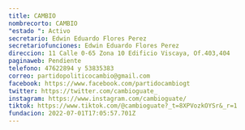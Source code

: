 ```yaml
---
title: CAMBIO
nombrecorto: CAMBIO
"estado ": Activo
secretario: Edwin Eduardo Flores Perez
secretariofunciones: Edwin Eduardo Flores Perez
direccion: 11 Calle 0-65 Zona 10 Edificio Viscaya, Of.403,404
paginaweb: Pendiente
telefono: 47622894 y 53835383
correo: partidopoliticocambio@gmail.com
facebook: https://www.facebook.com/partidocambiogt
twitter: https://twitter.com/cambioguate_
instagram: https://www.instagram.com/cambioguate/
tiktok: https://www.tiktok.com/@cambioguate?_t=8XPVozkOYSr&_r=1
fundacion: 2022-07-01T17:05:57.701Z
---
```

